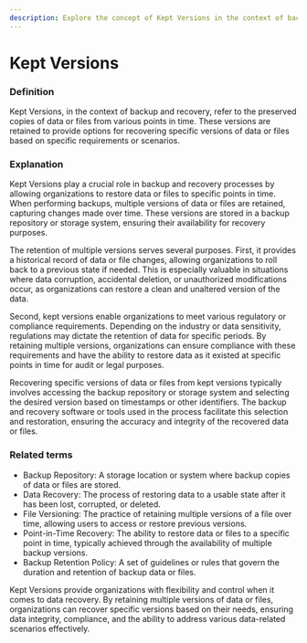 ```yaml
---
description: Explore the concept of Kept Versions in the context of backup and recovery.
---
```


# Kept Versions

### Definition

Kept Versions, in the context of backup and recovery, refer to the preserved copies of data or files from various points in time. These versions are retained to provide options for recovering specific versions of data or files based on specific requirements or scenarios.

### Explanation

Kept Versions play a crucial role in backup and recovery processes by allowing organizations to restore data or files to specific points in time. When performing backups, multiple versions of data or files are retained, capturing changes made over time. These versions are stored in a backup repository or storage system, ensuring their availability for recovery purposes.

The retention of multiple versions serves several purposes. First, it provides a historical record of data or file changes, allowing organizations to roll back to a previous state if needed. This is especially valuable in situations where data corruption, accidental deletion, or unauthorized modifications occur, as organizations can restore a clean and unaltered version of the data.

Second, kept versions enable organizations to meet various regulatory or compliance requirements. Depending on the industry or data sensitivity, regulations may dictate the retention of data for specific periods. By retaining multiple versions, organizations can ensure compliance with these requirements and have the ability to restore data as it existed at specific points in time for audit or legal purposes.

Recovering specific versions of data or files from kept versions typically involves accessing the backup repository or storage system and selecting the desired version based on timestamps or other identifiers. The backup and recovery software or tools used in the process facilitate this selection and restoration, ensuring the accuracy and integrity of the recovered data or files.

### Related terms

* Backup Repository: A storage location or system where backup copies of data or files are stored.
* Data Recovery: The process of restoring data to a usable state after it has been lost, corrupted, or deleted.
* File Versioning: The practice of retaining multiple versions of a file over time, allowing users to access or restore previous versions.
* Point-in-Time Recovery: The ability to restore data or files to a specific point in time, typically achieved through the availability of multiple backup versions.
* Backup Retention Policy: A set of guidelines or rules that govern the duration and retention of backup data or files.

Kept Versions provide organizations with flexibility and control when it comes to data recovery. By retaining multiple versions of data or files, organizations can recover specific versions based on their needs, ensuring data integrity, compliance, and the ability to address various data-related scenarios effectively.
